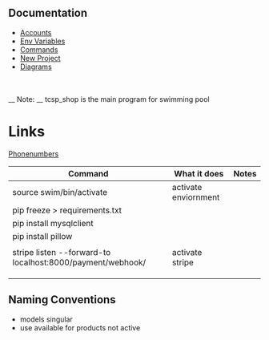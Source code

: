 ## Documentation
- [Accounts](accounts.md)
- [Env Variables](variables.md)
- [Commands](commands.md)
- [New Project](newproject.md)
- [Diagrams](swim.svg)
<br>
<br>
__ Note: __  tcsp_shop is the main program for swimming pool


# Links

[Phonenumbers](https://django-phonenumber-field.readthedocs.io/en/latest/index.html)

| Command                       | What it does         | Notes |
|-------------------------------|----------------------|-------|
| source swim/bin/activate      | activate enviornment |       |
| pip freeze > requirements.txt |                      |       |
| pip install mysqlclient       |                      |       |
| pip install pillow            |                      |       |
|                               |                      |       |
|   stripe listen --forward-to localhost:8000/payment/webhook/                            | activate stripe      |       |
|                               |                      |       |
|                               |                      |       |
|                               |                      |       |



## Naming Conventions
- models singular
- use available for products not active